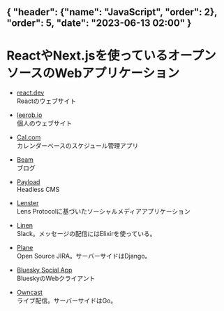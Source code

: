 { "header": {"name": "JavaScript", "order": 2}, "order": 5, "date": "2023-06-13 02:00" }
---
# ReactやNext.jsを使っているオープンソースのWebアプリケーション

* [react.dev](https://github.com/reactjs/react.dev)  
Reactのウェブサイト

* [leerob.io](https://github.com/leerob/leerob.io)  
個人のウェブサイト

* [Cal.com](https://github.com/calcom/cal.com)  
カレンダーベースのスケジュール管理アプリ

* [Beam](https://github.com/planetscale/beam)  
ブログ

* [Payload](https://github.com/payloadcms/payload)  
Headless CMS

* [Lenster](https://github.com/lensterxyz/lenster)  
Lens Protocolに基づいたソーシャルメディアアプリケーション

* [Linen](https://github.com/Linen-dev/linen.dev)  
Slack。メッセージの配信にはElixirを使っている。

* [Plane](https://github.com/makeplane/plane)  
Open Source JIRA。サーバーサイドはDjango。

* [Bluesky Social App](https://github.com/bluesky-social/social-app)  
BlueskyのWebクライアント

* [Owncast](https://github.com/owncast/owncast)  
ライブ配信。サーバーサイドはGo。
